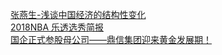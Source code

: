   
[张燕生-浅谈中国经济的结构性变化](http://www.dianyue.me/archives/808/koxwwp2vulpjluxu/)  
[2018NBA 乐透选秀简报](http://www.dianyue.me/archives/659/s71egxc76us5wqa9/)  
[国企正式参股母公司——鼎信集团迎来黄金发展期！](http://www.dianyue.me/archives/503/unmcautcbroprric/)